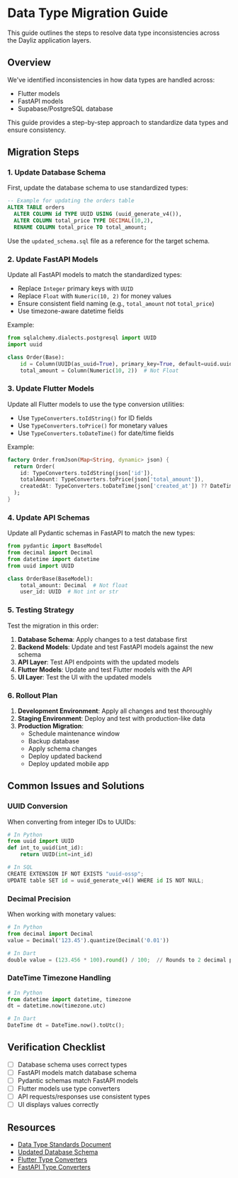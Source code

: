 # Data Type Migration Guide

This guide outlines the steps to resolve data type inconsistencies across the Dayliz application layers.

## Overview

We've identified inconsistencies in how data types are handled across:
- Flutter models
- FastAPI models
- Supabase/PostgreSQL database

This guide provides a step-by-step approach to standardize data types and ensure consistency.

## Migration Steps

### 1. Update Database Schema

First, update the database schema to use standardized types:

```sql
-- Example for updating the orders table
ALTER TABLE orders 
  ALTER COLUMN id TYPE UUID USING (uuid_generate_v4()),
  ALTER COLUMN total_price TYPE DECIMAL(10,2),
  RENAME COLUMN total_price TO total_amount;
```

Use the `updated_schema.sql` file as a reference for the target schema.

### 2. Update FastAPI Models

Update all FastAPI models to match the standardized types:

- Replace `Integer` primary keys with `UUID`
- Replace `Float` with `Numeric(10, 2)` for money values
- Ensure consistent field naming (e.g., `total_amount` not `total_price`)
- Use timezone-aware datetime fields

Example:
```python
from sqlalchemy.dialects.postgresql import UUID
import uuid

class Order(Base):
    id = Column(UUID(as_uuid=True), primary_key=True, default=uuid.uuid4)
    total_amount = Column(Numeric(10, 2))  # Not Float
```

### 3. Update Flutter Models

Update all Flutter models to use the type conversion utilities:

- Use `TypeConverters.toIdString()` for ID fields
- Use `TypeConverters.toPrice()` for monetary values
- Use `TypeConverters.toDateTime()` for date/time fields

Example:
```dart
factory Order.fromJson(Map<String, dynamic> json) {
  return Order(
    id: TypeConverters.toIdString(json['id']),
    totalAmount: TypeConverters.toPrice(json['total_amount']),
    createdAt: TypeConverters.toDateTime(json['created_at']) ?? DateTime.now(),
  );
}
```

### 4. Update API Schemas

Update all Pydantic schemas in FastAPI to match the new types:

```python
from pydantic import BaseModel
from decimal import Decimal
from datetime import datetime
from uuid import UUID

class OrderBase(BaseModel):
    total_amount: Decimal  # Not float
    user_id: UUID  # Not int or str
```

### 5. Testing Strategy

Test the migration in this order:

1. **Database Schema**: Apply changes to a test database first
2. **Backend Models**: Update and test FastAPI models against the new schema
3. **API Layer**: Test API endpoints with the updated models
4. **Flutter Models**: Update and test Flutter models with the API
5. **UI Layer**: Test the UI with the updated models

### 6. Rollout Plan

1. **Development Environment**: Apply all changes and test thoroughly
2. **Staging Environment**: Deploy and test with production-like data
3. **Production Migration**:
   - Schedule maintenance window
   - Backup database
   - Apply schema changes
   - Deploy updated backend
   - Deploy updated mobile app

## Common Issues and Solutions

### UUID Conversion

When converting from integer IDs to UUIDs:

```python
# In Python
from uuid import UUID
def int_to_uuid(int_id):
    return UUID(int=int_id)

# In SQL
CREATE EXTENSION IF NOT EXISTS "uuid-ossp";
UPDATE table SET id = uuid_generate_v4() WHERE id IS NOT NULL;
```

### Decimal Precision

When working with monetary values:

```python
# In Python
from decimal import Decimal
value = Decimal('123.45').quantize(Decimal('0.01'))

# In Dart
double value = (123.456 * 100).round() / 100;  // Rounds to 2 decimal places
```

### DateTime Timezone Handling

```python
# In Python
from datetime import datetime, timezone
dt = datetime.now(timezone.utc)

# In Dart
DateTime dt = DateTime.now().toUtc();
```

## Verification Checklist

- [ ] Database schema uses correct types
- [ ] FastAPI models match database schema
- [ ] Pydantic schemas match FastAPI models
- [ ] Flutter models use type converters
- [ ] API requests/responses use consistent types
- [ ] UI displays values correctly

## Resources

- [Data Type Standards Document](./data_type_standards.md)
- [Updated Database Schema](../Dayliz_App/docs/updated_schema.sql)
- [Flutter Type Converters](../Dayliz_App/lib/utils/type_converters.dart)
- [FastAPI Type Converters](../backend/app/utils/type_converters.py)
